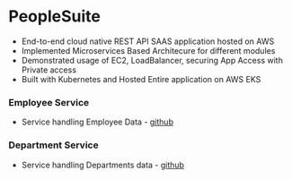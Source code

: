 # PeopleSuite
- End-to-end cloud native REST API SAAS application hosted on AWS
- Implemented Microservices Based Architecure for different modules
- Demonstrated usage of EC2, LoadBalancer, securing App Access with Private access
- Built with Kubernetes and Hosted Entire application on AWS EKS

### Employee Service
- Service handling Employee Data - [github](https://github.com/shancodes/EmployeeService)

### Department Service
- Service handling Departments data - [github](https://github.com/shancodes/DepartmentService)
